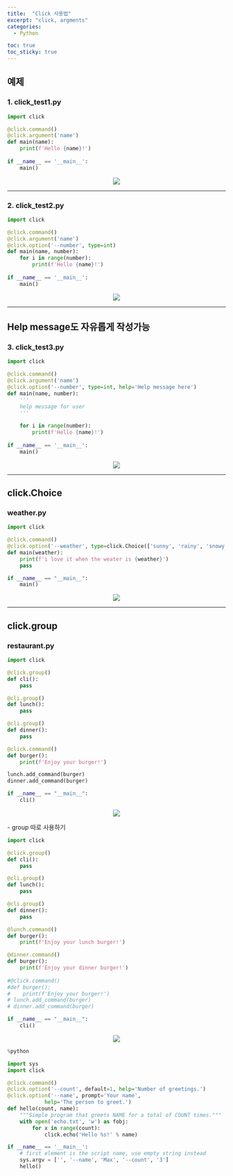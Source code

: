 ```yaml
---
title:  "Click 사용법"
excerpt: "click, argments"
categories:
  - Python

toc: true
toc_sticky: true
---
```


## 예제
### 1. click_test1.py

```python
import click

@click.command()
@click.argument('name')
def main(name):
    print(f'Hello {name}!')
    
if __name__ == '__main__':
    main()
```
<p align="center"><img src="https://user-images.githubusercontent.com/37405384/164397638-c5d511ac-9228-4c6e-9263-64237517a780.png"></p>


---

### 2. click_test2.py

```python
import click

@click.command()
@click.argument('name')
@click.option('--number', type=int)
def main(name, number):
    for i in range(number):
        print(f'Hello {name}!')
    
if __name__ == '__main__':
    main()
```
<p align="center"><img src="https://user-images.githubusercontent.com/37405384/164398264-30fea3c5-df38-4d69-b008-60a356905c57.png"></p>

---

## Help message도 자유롭게 작성가능

### 3. click_test3.py

```python
import click

@click.command()
@click.argument('name')
@click.option('--number', type=int, help='Help message here')
def main(name, number):
    '''
    help message for user
    '''
    
    for i in range(number):
        print(f'Hello {name}!')
    
if __name__ == '__main__':
    main()
```

<p align="center"><img src="https://user-images.githubusercontent.com/37405384/164398295-d6447725-b8c8-45a4-a6de-93b3e5f67256.png"></p>

----

## click.Choice

### weather.py

```python
import click

@click.command()
@click.option('--weather', type=click.Choice(['sunny', 'rainy', 'snowy']))
def main(weather):
    print(f'i love it when the weater is {weather}')
    pass

if __name__ == "__main__":
    main()
```

<p align="center"><img src="https://user-images.githubusercontent.com/37405384/164398313-5e5fbe53-b9ed-4f46-a2d3-d104912e55b8.png"></p>

----

## click.group

### restaurant.py

```python
import click

@click.group()
def cli():
    pass

@cli.group()
def lunch():
    pass

@cli.group()
def dinner():
    pass

@click.command()
def burger():
    print(f'Enjoy your burger!')

lunch.add_command(burger)
dinner.add_command(burger)

if __name__ == "__main__":
    cli()
```

<p align="center"><img src="https://user-images.githubusercontent.com/37405384/164398328-d44fa7cb-8ca4-4c6c-adff-d3ad0027d48f.png"></p>
- group 따로 사용하기

```python
import click

@click.group()
def cli():
    pass

@cli.group()
def lunch():
    pass

@cli.group()
def dinner():
    pass

@lunch.command()
def burger():
    print(f'Enjoy your lunch burger!')

@dinner.command()
def burger():
    print(f'Enjoy your dinner burger!')
    
#@click.command()
#def burger():
#    print(f'Enjoy your burger!')
# lunch.add_command(burger)
# dinner.add_command(burger)

if __name__ == "__main__":
    cli()
```

<p align="center"><img src="https://user-images.githubusercontent.com/37405384/164398356-81174d2e-149f-4115-bd20-651a1f149ce4.png"></p>


```python
%python

import sys
import click

@click.command()
@click.option('--count', default=1, help='Number of greetings.')
@click.option('--name', prompt='Your name',
            help='The person to greet.')
def hello(count, name):
    """Simple program that greets NAME for a total of COUNT times."""
    with open('echo.txt', 'w') as fobj:
        for x in range(count):
            click.echo('Hello %s!' % name)

if __name__ == '__main__':
    # first element is the script name, use empty string instead
    sys.argv = ['', '--name', 'Max', '--count', '3']
    hello()
```